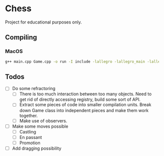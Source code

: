 # Chess

Project for educational purposes only.

## Compiling

### MacOS

```bash
g++ main.cpp Game.cpp -o run -I include -lallegro -lallegro_main -lallegro_primitives -lallegro_image -lallegro_font -lallegro_ttf -std=c++17
```

## Todos

- [ ] Do some refractoring
  - [ ] There is too much interaction between too many objects. Need to get rid of directly accessing registry, build some sort of API.
  - [ ] Extract some pieces of code into smaller compilation units. Break down Game class into independent pieces and make them work together.
  - [ ] Make use of observers.
- [ ] Make some moves possible
  - [ ] Castling
  - [ ] En passant
  - [ ] Promotion
- [ ] Add dragging possibility